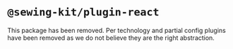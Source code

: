 # `@sewing-kit/plugin-react`

This package has been removed. Per technology and partial config plugins have been removed as we do not believe they are the right abstraction.
